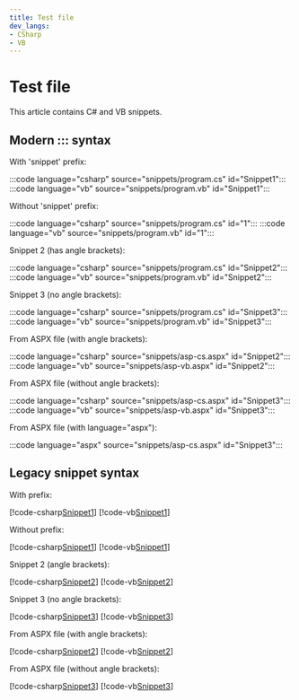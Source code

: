 ```yaml
---
title: Test file
dev_langs:
- CSharp
- VB
---
```


# Test file

This article contains C# and VB snippets.

## Modern ::: syntax

With 'snippet' prefix:

:::code language="csharp" source="snippets/program.cs" id="Snippet1":::
:::code language="vb" source="snippets/program.vb" id="Snippet1":::

Without 'snippet' prefix:

:::code language="csharp" source="snippets/program.cs" id="1":::
:::code language="vb" source="snippets/program.vb" id="1":::

Snippet 2 (has angle brackets):

:::code language="csharp" source="snippets/program.cs" id="Snippet2":::
:::code language="vb" source="snippets/program.vb" id="Snippet2":::

Snippet 3 (no angle brackets):

:::code language="csharp" source="snippets/program.cs" id="Snippet3":::
:::code language="vb" source="snippets/program.vb" id="Snippet3":::

From ASPX file (with angle brackets):

:::code language="csharp" source="snippets/asp-cs.aspx" id="Snippet2":::
:::code language="vb" source="snippets/asp-vb.aspx" id="Snippet2":::

From ASPX file (without angle brackets):

:::code language="csharp" source="snippets/asp-cs.aspx" id="Snippet3":::
:::code language="vb" source="snippets/asp-vb.aspx" id="Snippet3":::

From ASPX file (with language="aspx"):

:::code language="aspx" source="snippets/asp-cs.aspx" id="Snippet3":::

## Legacy snippet syntax

With prefix:

[!code-csharp[Snippet1](snippets/program.cs#Snippet1)]
[!code-vb[Snippet1](snippets/program.vb#Snippet1)]

Without prefix:

[!code-csharp[Snippet1](snippets/program.cs#1)]
[!code-vb[Snippet1](snippets/program.vb#1)]

Snippet 2 (angle brackets):

[!code-csharp[Snippet2](snippets/program.cs#Snippet2)]
[!code-vb[Snippet2](snippets/program.vb#Snippet2)]

Snippet 3 (no angle brackets):

[!code-csharp[Snippet3](snippets/program.cs#Snippet3)]
[!code-vb[Snippet3](snippets/program.vb#Snippet3)]

From ASPX file (with angle brackets):

[!code-csharp[Snippet2](snippets/asp-cs.aspx#Snippet2)]
[!code-vb[Snippet2](snippets/asp-vb.aspx#Snippet2)]

From ASPX file (without angle brackets):

[!code-csharp[Snippet3](snippets/asp-cs.aspx#Snippet3)]
[!code-vb[Snippet3](snippets/asp-vb.aspx#Snippet3)]
